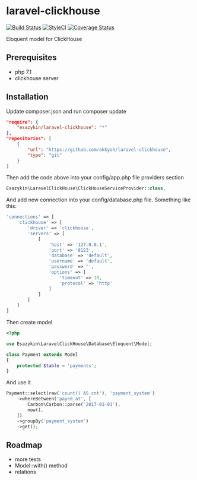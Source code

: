 # laravel-clickhouse
[![Build Status](https://travis-ci.org/esazykin/laravel-clickhouse.svg?branch=master)](https://travis-ci.org/esazykin/laravel-clickhouse)
[![StyleCI](https://styleci.io/repos/112756298/shield?branch=master)](https://styleci.io/repos/112756298)
[![Coverage Status](https://coveralls.io/repos/github/esazykin/laravel-clickhouse/badge.svg)](https://coveralls.io/github/esazykin/laravel-clickhouse)

Eloquent model for ClickHouse

## Prerequisites
- php 7.1
- clickhouse server

## Installation
Update composer.json and run composer update
```json
"require": {
    "esazykin/laravel-clickhouse": "*"
},
"repositories": [
    {
        "url": "https://github.com/akkyoh/laravel-clickhouse",
        "type": "git"
    }
]
```

Then add the code above into your config/app.php file providers section
```php
Esazykin\LaravelClickHouse\ClickHouseServiceProvider::class,
```
And add new connection into your config/database.php file. Something like this:
```php
'connections' => [
    'clickhouse' => [
        'driver' => 'clickhouse',
        'servers' => [
            [
                'host' => '127.0.0.1',
                'port' => '8123',
                'database' => 'default',
                'username' => 'default',
                'password' => '',
                'options' => [
                    'timeout' => 10,
                    'protocol' => 'http'
                ]
            ]
        ]
    ]
]
```

Then create model
```php
<?php

use Esazykin\LaravelClickHouse\Database\Eloquent\Model;

class Payment extends Model
{
    protected $table = 'payments';
}
```

And use it
```php
Payment::select(raw('count() AS cnt'), 'payment_system')
    ->whereBetween('payed_at', [
        Carbon\Carbon::parse('2017-01-01'),
        now(),
    ])
    ->groupBy('payment_system')
    ->get();

```

## Roadmap
- more tests
- Model::with() method
- relations

